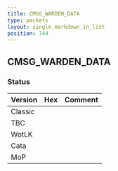 ```yaml
---
title: CMSG_WARDEN_DATA
type: packets
layout: single_markdown_in_list
position: 744
---
```


## CMSG_WARDEN_DATA

### Status

Version | Hex | Comment
---------- | ---------- | ---------- 
Classic |  |  
TBC |  |  
WotLK |  |  
Cata |  |  
MoP |  |  